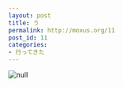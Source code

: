 ```yaml
---
layout: post
title: う
permalink: http://moxus.org/11
post_id: 11
categories: 
- 行ってきた
---
```


![null](/images/20070827-oto.jpg)
